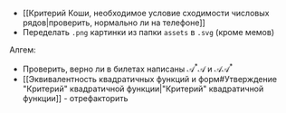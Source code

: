 - [[Критерий Коши, необходимое условие сходимости числовых рядов|проверить, нормально ли на телефоне]]
- Переделать `.png` картинки из папки `assets` в `.svg` (кроме мемов)

Алгем:
- Проверить, верно ли в билетах написаны $\mathcal{A}^{*}\mathcal{A}$ и $\mathcal{A}\mathcal{A}^{*}$
- [[Эквивалентность квадратичных функций и форм#Утверждение "Критерий" квадратичной функции|"Критерий" квадратичной функции]] - отрефакторить
